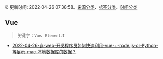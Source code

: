 :alarm_clock: 更新时间: 2022-04-26 07:38:58。[来源分类](../README.md)、[标签分类](../TAGS.md)、[时间分类](../TIMELINE.md)

## Vue


> 关键字：`Vue`、`ElementUI`



- [2022-04-26-非-web-开发程序员如何快速利用-vue-+-node.js-or-Python-等展示-mac-本地数据库的数据？](https://www.v2ex.com/t/849359) 
